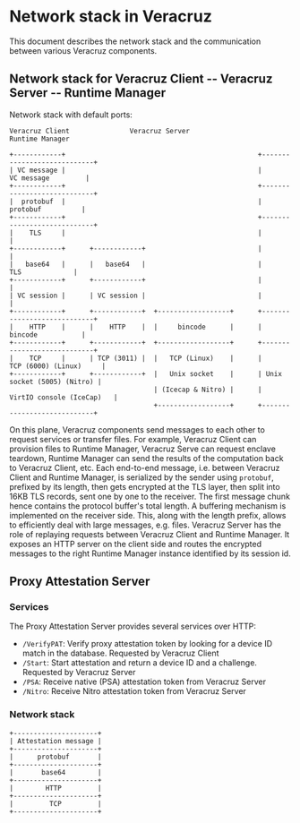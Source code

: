 # Network stack in Veracruz

This document describes the network stack and the communication between various Veracruz components.

## Network stack for Veracruz Client -- Veracruz Server -- Runtime Manager

Network stack with default ports:
```
Veracruz Client               Veracruz Server                        Runtime Manager

+------------+                                                +----------------------------+
| VC message |                                                |         VC message         |
+------------+                                                +----------------------------+
|  protobuf  |                                                |          protobuf          |
+------------+                                                +----------------------------+
|    TLS     |                                                |                            |
+------------+      +------------+                            |                            |
|   base64   |      |   base64   |                            |            TLS             |
+------------+      +------------+                            |                            |
| VC session |      | VC session |                            |                            |
+------------+      +------------+  +------------------+      +----------------------------+
|    HTTP    |      |    HTTP    |  |     bincode      |      |          bincode           |
+------------+      +------------+  +------------------+      +----------------------------+
|    TCP     |      | TCP (3011) |  |   TCP (Linux)    |      |     TCP (6000) (Linux)     |
+------------+      +------------+  |   Unix socket    |      | Unix socket (5005) (Nitro) |
                                    | (Icecap & Nitro) |      |  VirtIO console (IceCap)   |
                                    +------------------+      +----------------------------+
```

On this plane, Veracruz components send messages to each other to request services or transfer files. For example, Veracruz Client can provision files to Runtime Manager, Veracruz Serve can request enclave teardown, Runtime Manager can send the results of the computation back to Veracruz Client, etc.
Each end-to-end message, i.e. between Veracruz Client and Runtime Manager, is serialized by the sender using `protobuf`, prefixed by its length, then gets encrypted at the TLS layer, then split into 16KB TLS records, sent one by one to the receiver. The first message chunk hence contains the protocol buffer's total length.
A buffering mechanism is implemented on the receiver side. This, along with the length prefix, allows to efficiently deal with large messages, e.g. files.
Veracruz Server has the role of replaying requests between Veracruz Client and Runtime Manager. It exposes an HTTP server on the client side and routes the encrypted messages to the right Runtime Manager instance identified by its session id.



## Proxy Attestation Server

### Services
The Proxy Attestation Server provides several services over HTTP:
* `/VerifyPAT`: Verify proxy attestation token by looking for a device ID match in the database. Requested by Veracruz Client
* `/Start`: Start attestation and return a device ID and a challenge. Requested by Veracruz Server
* `/PSA`: Receive native (PSA) attestation token from Veracruz Server
* `/Nitro`: Receive Nitro attestation token from Veracruz Server

### Network stack
```
+---------------------+
| Attestation message |
+---------------------+
|      protobuf       |
+---------------------+
|       base64        |
+---------------------+
|        HTTP         |
+---------------------+
|         TCP         |
+---------------------+
```
